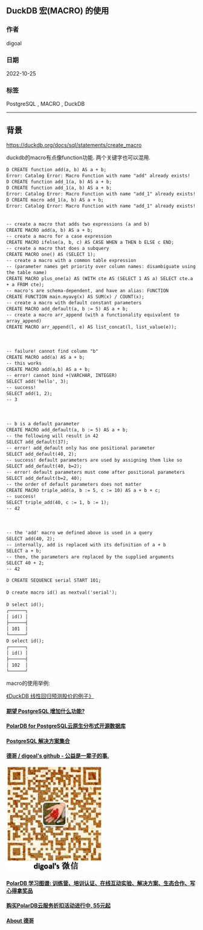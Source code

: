 ## DuckDB 宏(MACRO) 的使用   
                          
### 作者                          
digoal                          
                          
### 日期                          
2022-10-25                         
                          
### 标签                          
PostgreSQL , MACRO , DuckDB     
                          
----                          
                          
## 背景             
https://duckdb.org/docs/sql/statements/create_macro  
  
  
duckdb的macro有点像function功能. 两个关键字也可以混用.    
  
```  
D CREATE function add(a, b) AS a + b;  
Error: Catalog Error: Macro Function with name "add" already exists!  
D CREATE function add_1(a, b) AS a + b;  
D CREATE function add_1(a, b) AS a + b;  
Error: Catalog Error: Macro Function with name "add_1" already exists!  
D CREATE macro add_1(a, b) AS a + b;  
Error: Catalog Error: Macro Function with name "add_1" already exists!  
  
  
-- create a macro that adds two expressions (a and b)  
CREATE MACRO add(a, b) AS a + b;  
-- create a macro for a case expression  
CREATE MACRO ifelse(a, b, c) AS CASE WHEN a THEN b ELSE c END;  
-- create a macro that does a subquery  
CREATE MACRO one() AS (SELECT 1);  
-- create a macro with a common table expression  
-- (parameter names get priority over column names: disambiguate using the table name)  
CREATE MACRO plus_one(a) AS (WITH cte AS (SELECT 1 AS a) SELECT cte.a + a FROM cte);  
-- macro's are schema-dependent, and have an alias: FUNCTION  
CREATE FUNCTION main.myavg(x) AS SUM(x) / COUNT(x);  
-- create a macro with default constant parameters  
CREATE MACRO add_default(a, b := 5) AS a + b;  
-- create a macro arr_append (with a functionality equivalent to array_append)  
CREATE MACRO arr_append(l, e) AS list_concat(l, list_value(e));  
  
  
  
-- failure! cannot find column "b"  
CREATE MACRO add(a) AS a + b;  
-- this works  
CREATE MACRO add(a,b) AS a + b;  
-- error! cannot bind +(VARCHAR, INTEGER)  
SELECT add('hello', 3);  
-- success!  
SELECT add(1, 2);  
-- 3  
  
  
  
-- b is a default parameter  
CREATE MACRO add_default(a, b := 5) AS a + b;  
-- the following will result in 42  
SELECT add_default(37);  
-- error! add_default only has one positional parameter  
SELECT add_default(40, 2);  
-- success! default parameters are used by assigning them like so  
SELECT add_default(40, b=2);  
-- error! default parameters must come after positional parameters  
SELECT add_default(b=2, 40);  
-- the order of default parameters does not matter  
CREATE MACRO triple_add(a, b := 5, c := 10) AS a + b + c;  
-- success!  
SELECT triple_add(40, c := 1, b := 1);  
-- 42  
  
  
  
-- the 'add' macro we defined above is used in a query  
SELECT add(40, 2);  
-- internally, add is replaced with its definition of a + b  
SELECT a + b;  
-- then, the parameters are replaced by the supplied arguments  
SELECT 40 + 2;  
-- 42  
```  
   
```
D CREATE SEQUENCE serial START 101;

D create macro id() as nextval('serial');

D select id();
┌──────┐
│ id() │
├──────┤
│ 101  │
└──────┘
D select id();
┌──────┐
│ id() │
├──────┤
│ 102  │
└──────┘
```
  
  
  
macro的使用举例:    
  
[《DuckDB 线性回归预测股价的例子》](../202209/20220902_01.md)    
  
  
#### [期望 PostgreSQL 增加什么功能?](https://github.com/digoal/blog/issues/76 "269ac3d1c492e938c0191101c7238216")
  
  
#### [PolarDB for PostgreSQL云原生分布式开源数据库](https://github.com/ApsaraDB/PolarDB-for-PostgreSQL "57258f76c37864c6e6d23383d05714ea")
  
  
#### [PostgreSQL 解决方案集合](https://yq.aliyun.com/topic/118 "40cff096e9ed7122c512b35d8561d9c8")
  
  
#### [德哥 / digoal's github - 公益是一辈子的事.](https://github.com/digoal/blog/blob/master/README.md "22709685feb7cab07d30f30387f0a9ae")
  
  
![digoal's wechat](../pic/digoal_weixin.jpg "f7ad92eeba24523fd47a6e1a0e691b59")
  
  
#### [PolarDB 学习图谱: 训练营、培训认证、在线互动实验、解决方案、生态合作、写心得拿奖品](https://www.aliyun.com/database/openpolardb/activity "8642f60e04ed0c814bf9cb9677976bd4")
  
  
#### [购买PolarDB云服务折扣活动进行中, 55元起](https://www.aliyun.com/activity/new/polardb-yunparter?userCode=bsb3t4al "e0495c413bedacabb75ff1e880be465a")
  
  
#### [About 德哥](https://github.com/digoal/blog/blob/master/me/readme.md "a37735981e7704886ffd590565582dd0")
  
